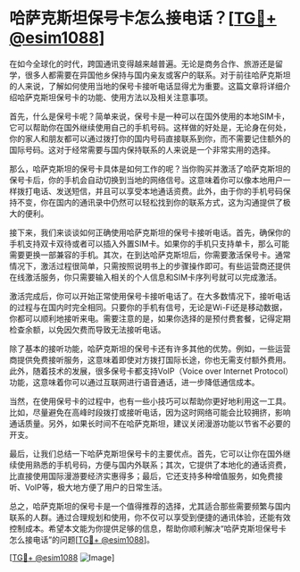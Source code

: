 # 哈萨克斯坦保号卡怎么接电话？[[TG💪+ @esim1088](https://t.me/s/esim1088)]

在如今全球化的时代，跨国通讯变得越来越普遍。无论是商务合作、旅游还是留学，很多人都需要在异国他乡保持与国内亲友或客户的联系。对于前往哈萨克斯坦的人来说，了解如何使用当地的保号卡接听电话显得尤为重要。这篇文章将详细介绍哈萨克斯坦保号卡的功能、使用方法以及相关注意事项。

首先，什么是保号卡呢？简单来说，保号卡是一种可以在国外使用的本地SIM卡，它可以帮助你在国外继续使用自己的手机号码。这样做的好处是，无论身在何处，你的家人和朋友都可以通过拨打你的国内号码直接联系到你，而不需要记住额外的国际号码。这对于经常需要与国内保持联系的人来说是一个非常实用的选择。

那么，哈萨克斯坦的保号卡具体是如何工作的呢？当你购买并激活了哈萨克斯坦的保号卡后，你的手机会自动切换到当地的网络信号。这意味着你可以像本地用户一样拨打电话、发送短信，并且可以享受本地通话资费。此外，由于你的手机号码保持不变，你在国内的通讯录中仍然可以轻松找到你的联系方式，这为沟通提供了极大的便利。

接下来，我们来谈谈如何正确使用哈萨克斯坦的保号卡接听电话。首先，确保你的手机支持双卡双待或者可以插入外置SIM卡。如果你的手机只支持单卡，那么可能需要更换一部兼容的手机。其次，在到达哈萨克斯坦后，你需要激活保号卡。通常情况下，激活过程很简单，只需按照说明书上的步骤操作即可。有些运营商还提供在线激活服务，你只需要输入相关的个人信息和SIM卡序列号就可以完成激活。

激活完成后，你可以开始正常使用保号卡接听电话了。在大多数情况下，接听电话的过程与在国内时完全相同。只要你的手机有信号，无论是Wi-Fi还是移动数据，你都可以顺利地接听来电。需要注意的是，如果你选择的是预付费套餐，记得定期检查余额，以免因欠费而导致无法接听电话。

除了基本的接听功能，哈萨克斯坦的保号卡还有许多其他的优势。例如，一些运营商提供免费接听服务，这意味着即使对方拨打国际长途，你也无需支付额外费用。此外，随着技术的发展，很多保号卡都支持VoIP（Voice over Internet Protocol）功能，这意味着你可以通过互联网进行语音通话，进一步降低通信成本。

当然，在使用保号卡的过程中，也有一些小技巧可以帮助你更好地利用这一工具。比如，尽量避免在高峰时段拨打或接听电话，因为这时网络可能会比较拥挤，影响通话质量。另外，如果长时间不在哈萨克斯坦，建议关闭漫游功能以节省不必要的开支。

最后，让我们总结一下哈萨克斯坦保号卡的主要优点。首先，它可以让你在国外继续使用熟悉的手机号码，方便与国内外联系；其次，它提供了本地化的通话资费，比直接使用国际漫游要经济实惠得多；最后，它还支持多种增值服务，如免费接听、VoIP等，极大地方便了用户的日常生活。

总之，哈萨克斯坦的保号卡是一个值得推荐的选择，尤其适合那些需要频繁与国内联系的人群。通过合理规划和使用，你不仅可以享受到便捷的通讯体验，还能有效控制成本。希望本文能为你提供足够的信息，帮助你顺利解决“哈萨克斯坦保号卡怎么接电话”的问题[[TG💪+ @esim1088](https://t.me/s/esim1088)]。

[[TG💪+ @esim1088](https://t.me/s/esim1088) ![Image](https://i.postimg.cc/4NQfJmqS/Snipaste-2025-05-13-00-14-12.png)]